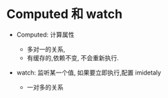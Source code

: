# Computed 和 watch

-   Computed: 计算属性

    -   多对一的关系,
    -   有缓存的,依赖不变, 不会重新执行.

-   watch: 监听某一个值, 如果要立即执行,配置 imidetaly
    -   一对多的关系
